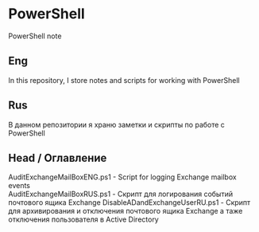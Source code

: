 # PowerShell
PowerShell note

Eng
---
In this repository, I store notes and scripts for working with PowerShell


Rus
---
В данном репозитории я храню заметки и скрипты по работе с PowerShell  
  
  
Head / Оглавление  
---
AuditExchangeMailBoxENG.ps1 - Script for logging Exchange mailbox events  
AuditExchangeMailBoxRUS.ps1 - Скрипт для логирования событий почтового ящика Exchange
DisableADandExchangeUserRU.ps1 - Скрипт для архивирования и отключения почтового ящика Exchange а таже отключения пользователя в Active Directory
